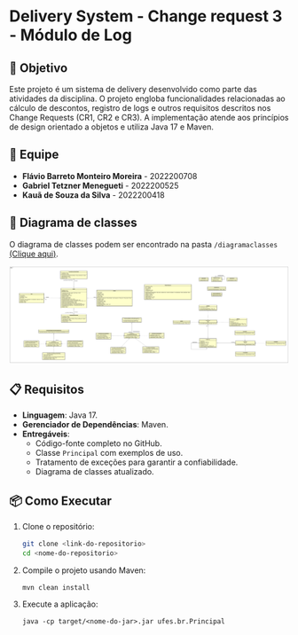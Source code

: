# Delivery System - Change request 3 - Módulo de Log

## 🎯 Objetivo

Este projeto é um sistema de delivery desenvolvido como parte das atividades da disciplina. O projeto engloba funcionalidades relacionadas ao cálculo de descontos, registro de logs e outros requisitos descritos nos Change Requests (CR1, CR2 e CR3). A implementação atende aos princípios de design orientado a objetos e utiliza Java 17 e Maven.

## 👥 Equipe

- **Flávio Barreto Monteiro Moreira** - 2022200708  
- **Gabriel Tetzner Menegueti** - 2022200525  
- **Kauã de Souza da Silva** - 2022200418  

## 📐 Diagrama de classes

O diagrama de classes podem ser encontrado na pasta `/diagramaclasses` [(Clique aqui)](diagramaclasses/).

![Diagrama de Classes](diagramaclasses/Delivery%20System%20Diagrama%20de%20Classes%20de%20Projeto.svg)

## 📋 Requisitos
- **Linguagem**: Java 17.
- **Gerenciador de Dependências**: Maven.
- **Entregáveis**:
  - Código-fonte completo no GitHub.
  - Classe `Principal` com exemplos de uso.
  - Tratamento de exceções para garantir a confiabilidade.
  - Diagrama de classes atualizado.

## 📦 Como Executar
1. Clone o repositório:
   ```bash
   git clone <link-do-repositorio>
   cd <nome-do-repositorio>
   ```
2. Compile o projeto usando Maven:
    ```
    mvn clean install
    ```
3. Execute a aplicação:
    ```
    java -cp target/<nome-do-jar>.jar ufes.br.Principal
    ```
